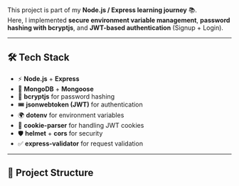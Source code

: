 This project is part of my **Node.js / Express learning journey** 📚.  
Here, I implemented **secure environment variable management**, **password hashing with bcryptjs**, and **JWT-based authentication** (Signup + Login).

---

## 🛠️ Tech Stack
- ⚡ **Node.js** + **Express**
- 🍃 **MongoDB** + **Mongoose**
- 🔐 **bcryptjs** for password hashing
- 🎟️ **jsonwebtoken (JWT)** for authentication
- 🌍 **dotenv** for environment variables
- 🍪 **cookie-parser** for handling JWT cookies
- 🛡️ **helmet** + **cors** for security
- ✅ **express-validator** for request validation

---

## 📂 Project Structure

